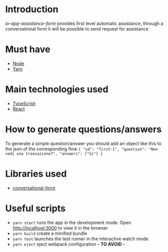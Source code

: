 # Introduction

_io-app-assistance-form_ provides first level automatic assistance, through a conversational form it will be possible to send request for assistance

# Must have

- [Node](https://nodejs.org/en/)
- [Yarn](https://yarnpkg.com/)

# Main technologies used

- [TypeScript](https://www.typescriptlang.org/)
- [React](https://reactjs.org/)

# How to generate questions/answers

To generate a simple question/answer you should add an object like this to the json of the corresponding flow `{ "id": "first-1", "question": "Non vedi una transazione?", "answers": ["Si"] }`

# Libraries used

- [conversational-form](https://space10-community.github.io/conversational-form/docs/1.0.0/getting-started/)

# Useful scripts

- `yarn start` runs the app in the development mode. Open [http://localhost:3000](http://localhost:3000) to view it in the browser
- `yarn build` create a minified bundle
- `yarn test` launches the test runner in the interactive watch mode
- `yarn eject` eject webpack configuration **- TO AVOID -**
